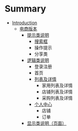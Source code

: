 # Summary

* [Introduction](README.md)
    * [电商版本](电商版本.md)
        * [提示类说明](提示类说明.md)
            * [搜索框](搜索框.md)
            * 操作提示
            * 分享类
        * [逻辑类说明](逻辑类说明.md)
            * 登录注册
            * 首页
            * [列表及详情](列表.md)
                * 家用列表及详情
                * 店铺列表及详情
                * 采购列表及详情
            * [个人中心](个人中心.md)
                * 店铺
                * 订单
        * [显示类说明（页面）](显示类说明.md)

